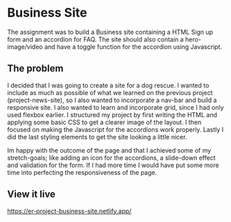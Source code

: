 # Business Site

The assignment was to build a Business site containing a HTML Sign up form and an accordion for FAQ. The site should also contain a hero-image/video and have a toggle function for the accordion using Javascript. 

## The problem

I decided that I was going to create a site for a dog rescue. I wanted to include as much as possible of what we learned on the previous project (project-news-site), so I also wanted to incorporate a nav-bar and build a responsive site. I also wanted to learn and incorporate grid, since I had only used flexbox earlier. I structured my project by first writing the HTML and applying some basic CSS to get a clearer image of the layout. I then focused on making the Javascript for the accordions work properly. Lastly I did the last styling elements to get the site looking a little nicer. 

Im happy with the outcome of the page and that I achieved some of my stretch-goals; like adding an icon for the accordions, a slide-down effect and validation for the form. If I had more time I would have put some more time into perfecting the responsiveness of the page. 

## View it live

https://er-project-business-site.netlify.app/
